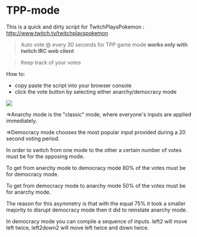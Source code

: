 TPP-mode
========

This is a quick and dirty script for TwitchPlaysPokemon : http://www.twitch.tv/twitchplayspokemon


>Auto vote @ every 30 seconds for TPP game mode **works only with twitch IRC web client**

>Keep track of your votes

How to: 
 * copy paste the script into your browser console 
 * click the vote button by selecting either anarchy/democracy mode

![](http://kittybomber.com/img/tpp_mode.png)

=>Anarchy mode is the "classic" mode, where everyone's inputs are applied immediately.

=>Democracy mode chooses the most popular input provided during a 20 second voting period.


In order to switch from one mode to the other a certain number of votes must be for the opposing mode.

To get from anarchy mode to democracy mode 80% of the votes must be for democracy mode.

To get from democracy mode to anarchy mode 50% of the votes must be for anarchy mode.

The reason for this asymmetry is that with the equal 75% it took a smaller majority to disrupt democracy mode then it did to reinstate anarchy mode.

In democracy mode you can compile a sequence of inputs. left2 will move left twice, left2down2 will move left twice and down twice.
